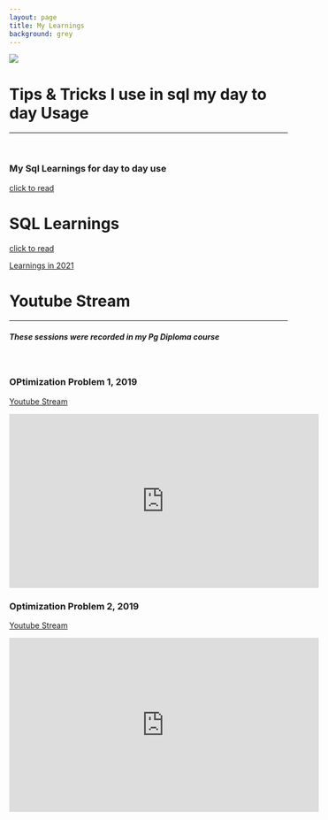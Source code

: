 ```yaml
---
layout: page
title: My Learnings
background: grey
---
```

![](/assets/img/999.jpg)

# Tips & Tricks I use in sql my day to day Usage
------------


<br>

### My Sql Learnings for day to day use

<a href = "1MgMall.md"> click to read </a>


# SQL Learnings
 
<a href = "2021_practise.html"> click to read </a>

<a href = "2021_practise.md"> Learnings in 2021 </a>

# Youtube Stream
------------
##### These sessions were recorded in my Pg Diploma course

<br>

### OPtimization Problem 1, 2019

<a href = "https://www.youtube.com/watch?v=WnKjiQR7mK8"> Youtube Stream </a>

<iframe width="560" height="315" src="https://www.youtube.com/embed/WnKjiQR7mK8" frameborder="0" allow="accelerometer; autoplay; clipboard-write; encrypted-media; gyroscope; picture-in-picture" allowfullscreen></iframe>

<br>


### Optimization Problem 2, 2019
<a href = "https://www.youtube.com/watch?v=f_j4G-WgthE"> Youtube Stream </a>

<iframe width="560" height="315" src="https://www.youtube.com/embed/f_j4G-WgthE" frameborder="0" allow="accelerometer; autoplay; clipboard-write; encrypted-media; gyroscope; picture-in-picture" allowfullscreen></iframe>